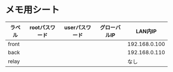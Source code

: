 # メモ用シート

| ラベル      | rootパスワード | userパスワード | グローバルIP | LAN内IP       |
| ----------- | -------------- | -------------- | ------------ | ------------- |
| front       |                |                |              | 192.168.0.100 |
| back        |                |                |              | 192.168.0.110 |
| relay       |                |                |              | なし          |
